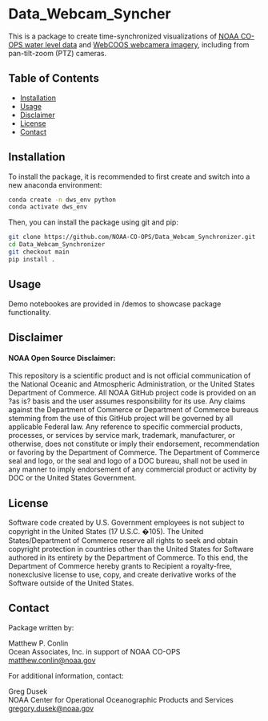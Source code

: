 # Data_Webcam_Syncher

This is a package to create time-synchronized visualizations of [NOAA CO-OPS water level data](https://tidesandcurrents.noaa.gov/inundationdb/) and [WebCOOS webcamera imagery](https://webcoos.org/), including from pan-tilt-zoom (PTZ) cameras.


## Table of Contents
- [Installation](#installation)
- [Usage](#usage)
- [Disclaimer](#disclaimer)
- [License](#license)
- [Contact](#contact)


## Installation

To install the package, it is recommended to first create and switch into a new anaconda environment:

```bash
conda create -n dws_env python
conda activate dws_env
```

Then, you can install the package using git and pip:

```bash
git clone https://github.com/NOAA-CO-OPS/Data_Webcam_Synchronizer.git
cd Data_Webcam_Synchronizer
git checkout main
pip install .
```


## Usage

Demo notebookes are provided in /demos to showcase package functionality.


## Disclaimer
#### NOAA Open Source Disclaimer:

This repository is a scientific product and is not official communication of the National Oceanic and Atmospheric Administration, or the United States Department of Commerce. All NOAA GitHub project code is provided on an ?as is? basis and the user assumes responsibility for its use. Any claims against the Department of Commerce or Department of Commerce bureaus stemming from the use of this GitHub project will be governed by all applicable Federal law. Any reference to specific commercial products, processes, or services by service mark, trademark, manufacturer, or otherwise, does not constitute or imply their endorsement, recommendation or favoring by the Department of Commerce. The Department of Commerce seal and logo, or the seal and logo of a DOC bureau, shall not be used in any manner to imply endorsement of any commercial product or activity by DOC or the United States Government.


## License

Software code created by U.S. Government employees is not subject to copyright in the United States (17 U.S.C. �105). The United States/Department of Commerce reserve all rights to seek and obtain copyright protection in countries other than the United States for Software authored in its entirety by the Department of Commerce. To this end, the Department of Commerce hereby grants to Recipient a royalty-free, nonexclusive license to use, copy, and create derivative works of the Software outside of the United States.


## Contact

Package written by:

Matthew P. Conlin\
Ocean Associates, Inc. in support of NOAA CO-OPS\
matthew.conlin@noaa.gov


For additional information, contact:

Greg Dusek\
NOAA Center for Operational Oceanographic Products and Services\
gregory.dusek@noaa.gov






